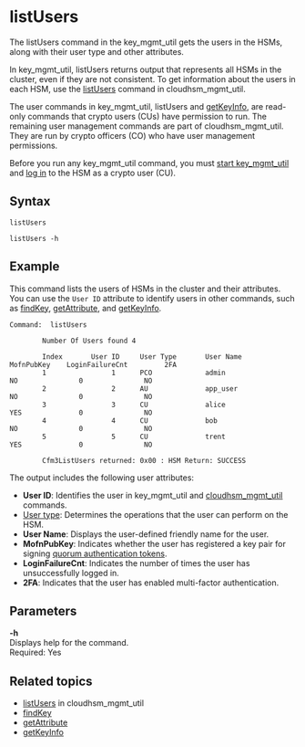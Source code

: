# listUsers<a name="key_mgmt_util-listUsers"></a>

The listUsers command in the key\_mgmt\_util gets the users in the HSMs, along with their user type and other attributes\.

In key\_mgmt\_util, listUsers returns output that represents all HSMs in the cluster, even if they are not consistent\. To get information about the users in each HSM, use the [listUsers](#key_mgmt_util-listUsers) command in cloudhsm\_mgmt\_util\.

The user commands in key\_mgmt\_util, listUsers and [getKeyInfo](key_mgmt_util-getKeyInfo.md), are read\-only commands that crypto users \(CUs\) have permission to run\. The remaining user management commands are part of cloudhsm\_mgmt\_util\. They are run by crypto officers \(CO\) who have user management permissions\.

Before you run any key\_mgmt\_util command, you must [start key\_mgmt\_util](key_mgmt_util-getting-started.md#key_mgmt_util-start) and [log in](key_mgmt_util-getting-started.md#key_mgmt_util-log-in) to the HSM as a crypto user \(CU\)\. 

## Syntax<a name="listUsers-syntax"></a>

```
listUsers 

listUsers -h
```

## Example<a name="listUsers-examples"></a>

This command lists the users of HSMs in the cluster and their attributes\. You can use the `User ID` attribute to identify users in other commands, such as [findKey](key_mgmt_util-findKey.md), [getAttribute](key_mgmt_util-getAttribute.md), and [getKeyInfo](key_mgmt_util-getKeyInfo.md)\.

```
Command:  listUsers

        Number Of Users found 4

        Index       User ID     User Type       User Name           MofnPubKey    LoginFailureCnt         2FA
        1                1      PCO             admin                     NO               0               NO
        2                2      AU              app_user                  NO               0               NO
        3                3      CU              alice                     YES              0               NO
        4                4      CU              bob                       NO               0               NO
        5                5      CU              trent                     YES              0               NO

        Cfm3ListUsers returned: 0x00 : HSM Return: SUCCESS
```

The output includes the following user attributes:
+ **User ID**: Identifies the user in key\_mgmt\_util and [cloudhsm\_mgmt\_util](cloudhsm_mgmt_util.md) commands\.
+ [User type](manage-hsm-users-chsm-cli.md#understanding-users): Determines the operations that the user can perform on the HSM\.
+ **User Name**: Displays the user\-defined friendly name for the user\.
+ **MofnPubKey**: Indicates whether the user has registered a key pair for signing [quorum authentication tokens](quorum-authentication.md)\.
+ **LoginFailureCnt**: Indicates the number of times the user has unsuccessfully logged in\. 
+ **2FA**: Indicates that the user has enabled multi\-factor authentication\. 

## Parameters<a name="listUsers-parameters"></a>

**\-h**  
Displays help for the command\.   
Required: Yes

## Related topics<a name="listUsers-seealso"></a>
+ [listUsers](#key_mgmt_util-listUsers) in cloudhsm\_mgmt\_util
+ [findKey](key_mgmt_util-findKey.md)
+ [getAttribute](key_mgmt_util-getAttribute.md)
+ [getKeyInfo](key_mgmt_util-getKeyInfo.md)